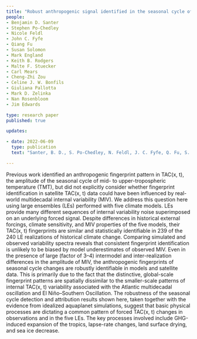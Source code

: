 ```yaml
---
title: "Robust anthropogenic signal identified in the seasonal cycle of tropospheric temperature"
people:
- Benjamin D. Santer
- Stephen Po-Chedley
- Nicole Feldl
- John C. Fyfe
- Qiang Fu
- Susan Solomon
- Mark England
- Keith B. Rodgers
- Malte F. Stuecker
- Carl Mears
- Cheng-Zhi Zou
- Celine J. W. Bonfils
- Giuliana Pallotta
- Mark D. Zelinka
- Nan Rosenbloom
- Jim Edwards 

type: research paper
published: true

updates:

- date: 2022-06-09
  type: publication
  text: "Santer, B. D., S. Po-Chedley, N. Feldl, J. C. Fyfe, Q. Fu, S. Solomon, M. England, K. B. Rodgers, M. F. Stuecker, C. Mears, C.-Z. Zou, C. J. W. Bonfils, G. Pallotta, M. D. Zelinka, N. Rosenbloom, J. Edwards (2022), *Journal of Climate*, 35(18), 6075–6100, [doi:10.1175/JCLI-D-21-0766.1](https://doi.org/10.1175/JCLI-D-21-0766.1)."

---
```


Previous work identified an anthropogenic fingerprint pattern in TAC(x, t), the amplitude of the seasonal cycle of mid- to upper-tropospheric temperature (TMT), but did not explicitly consider whether fingerprint identification in satellite TAC(x, t) data could have been influenced by real-world multidecadal internal variability (MIV). We address this question here using large ensembles (LEs) performed with five climate models. LEs provide many different sequences of internal variability noise superimposed on an underlying forced signal. Despite differences in historical external forcings, climate sensitivity, and MIV properties of the five models, their TAC(x, t) fingerprints are similar and statistically identifiable in 239 of the 240 LE realizations of historical climate change. Comparing simulated and observed variability spectra reveals that consistent fingerprint identification is unlikely to be biased by model underestimates of observed MIV. Even in the presence of large (factor of 3–4) intermodel and inter-realization differences in the amplitude of MIV, the anthropogenic fingerprints of seasonal cycle changes are robustly identifiable in models and satellite data. This is primarily due to the fact that the distinctive, global-scale fingerprint patterns are spatially dissimilar to the smaller-scale patterns of internal TAC(x, t) variability associated with the Atlantic multidecadal oscillation and El Niño–Southern Oscillation. The robustness of the seasonal cycle detection and attribution results shown here, taken together with the evidence from idealized aquaplanet simulations, suggest that basic physical processes are dictating a common pattern of forced TAC(x, t) changes in observations and in the five LEs. The key processes involved include GHG-induced expansion of the tropics, lapse-rate changes, land surface drying, and sea ice decrease.

